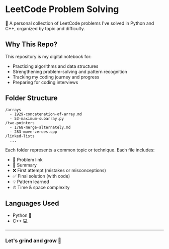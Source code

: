 # LeetCode Problem Solving

🧠 A personal collection of LeetCode problems I've solved in Python and C++, organized by topic and difficulty.

## Why This Repo?

This repository is my digital notebook for:
- Practicing algorithms and data structures
- Strengthening problem-solving and pattern recognition
- Tracking my coding journey and progress
- Preparing for coding interviews

## Folder Structure

```
/arrays
  - 1929-concatenation-of-array.md
  - 53-maximum-subarray.py
/two-pointers
  - 1768-merge-alternately.md
  - 283-move-zeroes.cpp
/linked-lists
  ...
```

Each folder represents a common topic or technique. Each file includes:
- 🔗 Problem link
- 🧠 Summary
- ❌ First attempt (mistakes or misconceptions)
- ✅ Final solution (with code)
- 💡 Pattern learned
- ⏱ Time & space complexity

## Languages Used

- Python 🐍
- C++ 💻

---

### Let's grind and grow 💪
